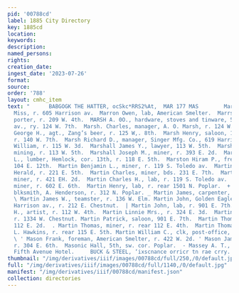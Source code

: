 ```yaml
---
pid: '00788cd'
label: 1885 City Directory
key: 1885cd
location: 
keywords: 
description: 
named_persons: 
rights: 
creation_date: 
ingest_date: '2023-07-26'
format: 
source: 
order: '788'
layout: cmhc_item
text: "      BABGOGK THE HATTER, ocSkc*RRS2%At,  MAR 177 MAS        Marriott Lizzie
  Miss, r. 605 Harrison av.  Marron Owen, lab, American Smelter.  Marrs George, col’d,
  porter, r. 209 W. 4th.  MARSH A. 0O., hardware, stoves and tinware, 517 Harrison
  av., ry. 124 W. 7th.  Marsh. Charles, manager, A. O. Marsh, r. 124 W. 7th.  Marsh
  George H., agt., Zang’s beer, r. 125 W,. 8th.  Marsh Henry, saloon, 1407 N. Poplar,
  r. 140 W. 7th.  Marsh Richard D., manager, Singer Mfg. Co., 619 Harrison av.  Marsh
  William, r. 115 W. 3d.  Marshall James Y., lawyer, 113 W. 5th.  Marshall John C.,
  mining, r. 113 W. 5th.  Marshall Joseph M., miner, r. 393 E. 2d.  Marston Charles
  L., lumber, Hemlock, cor. 13th, r. 118 E. 5th.  Marston Hiram P., freighter, r.
  104 E. 12th.  Martin Benjamin L., miner, r. 119 S. Toledo av.  Martin Bert, circulator,
  Herald, r. 221 E. 5th.  Martin Charles, miner, bds. 231 E. 7th.  Martin Charles,
  miner, r. 421 EH. 2d.  Martin Charles H., lab, r. 119 S. Toledo av.  - Martin Edwin,
  miner, r. 602 E. 6th.  Martin Henry, lab, r. rear 1501 N. Poplar.  + Martin James,
  blksmith, A. Henderson, r. 312 N. Poplar. _ Martin James, carpenter, r. 212 W. 9th.
  \ Martin James W., teamster, r. 136 W. Elm. Martin John, Golden Eagle saloon, 119
  Harrison av., r. 212 E. Chestnut.  | Martin John, lab, r. 901 E. 7th. . Martin J.
  H., artist, r. 112 W. 4th.  Martin Linnie Mrs., r. 324 E. 3d.  Martin Maggie Mrs.,
  r. 1334 W. Chestnut. Martin Patrick, saloon, 901 E. 7th.  Martin Thomas, lab, r.
  112 E. 2d.  . Martin Thomas, miner, r. rear 112 E. 4th.  Martin Thomas, lab, T.
  L. Hawkins, r. rear 115 E. 5th. Martin William C., clk, post-office, r. 712 N. Pine.
  \ ' Mason Frank, foreman, American Smelter, r. 422 W. 2d. ' Mason James McG., miner,
  r. 304 E. 6th.  Masonic Hall, 5th, sw. cor. Poplar.  - Massey A. T., miner, bds.
  Fifth Avenue Hotel.     BUCK & STEEL, ‘ixscnance orricr tn rae crry. 11 "
thumbnail: "/img/derivatives/iiif/images/00788cd/full/250,/0/default.jpg"
full: "/img/derivatives/iiif/images/00788cd/full/1140,/0/default.jpg"
manifest: "/img/derivatives/iiif/00788cd/manifest.json"
collection: directories
---
```

